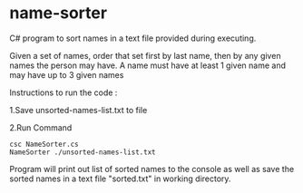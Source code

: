 # name-sorter
C# program to sort names in a text file provided during executing. 

Given a set of names, order that set first by last name, then by any given names the person may have. A name must have at least 1 given name and may have up to 3 given names

Instructions to run the code :

1.Save unsorted-names-list.txt to file

2.Run Command

    csc NameSorter.cs
    NameSorter ./unsorted-names-list.txt
    
 Program will print out list of sorted names to the console as well as save the sorted names in a text file "sorted.txt" in working directory.
